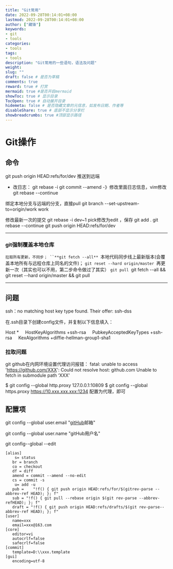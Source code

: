 ```yaml
---
title: "Git常用"
date: 2022-09-28T00:14:01+08:00
lastmod: 2022-09-28T00:14:01+08:00
author: ["藏锋"]
keywords: 
- git
- tools
categories: 
- tools
tags: 
- tools
description: "Git常用的一些语句，语法及问题"
weight:
slug: ""
draft: false # 是否为草稿
comments: true
reward: true # 打赏
mermaid: true #是否开启mermaid
showToc: true # 显示目录
TocOpen: true # 自动展开目录
hidemeta: false # 是否隐藏文章的元信息，如发布日期、作者等
disableShare: true # 底部不显示分享栏
showbreadcrumbs: true #顶部显示路径
---
```


# Git操作
## 命令 
git push origin HEAD:refs/for/dev  推送到远端
- 改日志：
 git rebase -i
 git commit --amend -》修改里面日志信息，vim修改
 git rebase --continue

绑定本地分支与远端的分支，直接pull
 git branch --set-upstream-to=origin/work work
 
修改最新一次的提交
 git rebase -i dev~1
 pick修改为edit ，保存
 git add .
 git rebase --continue
 git push origin HEAD:refs/for/dev


---
### git强制覆盖本地仓库
`拉取所有更新，不同步；
``**git fetch --all**
`本地代码同步线上最新版本(会覆盖本地所有与远程仓库上同名的文件)；
`git reset --hard origin/master
`再更新一次（其实也可以不用，第二步命令做过了其实）
`git pull
`git fetch --all && git reset --hard origin/master && git pull


---

## 问题
ssh：no matching host key type found. Their offer: ssh-dss

在.ssh目录下创建config文件，并复制以下信息填入：

Host *
    HostKeyAlgorithms +ssh-rsa
    PubkeyAcceptedKeyTypes +ssh-rsa
    KexAlgorithms +diffie-hellman-group1-sha1


### 拉取问题
git github在内网环境设置代理访问报错：
fatal: unable to access 'https://github.com/XXX': Could not resolve host: github.com
Unable to fetch in submodule path ‘XXX'

$ git config --global http.proxy 127.0.0.1:10809
$ git config --global https.proxy https://10.xxx.xxx.xxx:1234
配置为代理，即可

## 配置项 

git config --global user.email "[gitHub](https://so.csdn.net/so/search?q=gitHub&spm=1001.2101.3001.7020)邮箱"

git config --global user.name "gitHub用户名"

git config--global --edit
```
[alias]
    s= status
   br = branch
   co = checkout
   df = diff
   amend = commit --amend --no-edit
   cs = commit -s
    u= add -u
   pub =    "!f() { git push origin HEAD:refs/for/$(gitrev-parse --abbrev-ref HEAD); }; f"
   sub = "!f() { git pull --rebase origin $(git rev-parse --abbrev-refHEAD); }; f"
   draft = "!f() { git push origin HEAD:refs/drafts/$(git rev-parse--abbrev-ref HEAD); }; f"
[user]
   name=xxx
   email=xxx@163.com
[core]
   editor=vi
   autocrlf=false
   safecrlf=false
[commit]
   template=D:\\xxx.template
[gui]
   encoding=utf-8
```


